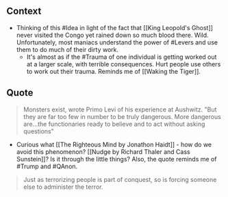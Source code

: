 ## Context
- Thinking of this #Idea in light of the fact that [[King Leopold's Ghost]] never visited the Congo yet rained down so much blood there. Wild. Unfortunately, most maniacs understand the power of #Levers and use them to do much of their dirty work. 
	- It's almost as if the #Trauma of one individual is getting worked out at a larger scale, with terrible consequences. Hurt people use others to work out their trauma. Reminds me of [[Waking the Tiger]]. 

## Quote
> Monsters exist, wrote Primo Levi of his experience at Aushwitz. "But they are far too few in number to be truly dangerous. More dangerous are...the functionaries ready to believe and to act without asking questions"
- Curious what [[The Righteous Mind by Jonathon Haidt]] - how do we avoid this phenomenon? [[Nudge by Richard Thaler and Cass Sunstein]]? Is it through the little things? Also, the quote reminds me of #Trump and #QAnon. 
> Just as terrorizing people is part of conquest, so is forcing someone else to administer the terror. 